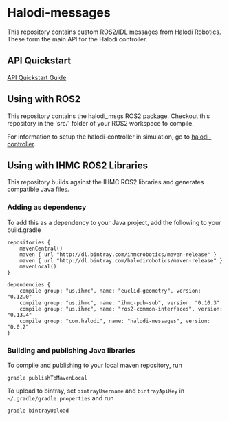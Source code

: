# Halodi-messages

This repository contains custom ROS2/IDL messages from Halodi Robotics. These form the main API for the Halodi controller.

## API Quickstart

[API Quickstart Guide](API.md)


## Using with ROS2

This repository contains the halodi_msgs ROS2 package. Checkout this repository in the 'src/' folder of your ROS2 workspace to compile.

For information to setup the halodi-controller in simulation, go to [halodi-controller](https://github.com/Halodi/halodi-controller).


## Using with IHMC ROS2 Libraries

This repository builds against the IHMC ROS2 libraries and generates compatible Java files. 


### Adding as dependency

To add this as a dependency to your Java project, add the following to your build.gradle

```
repositories {
    mavenCentral()
    maven { url "http://dl.bintray.com/ihmcrobotics/maven-release" }
    maven { url "http://dl.bintray.com/halodirobotics/maven-release" }
    mavenLocal()
}
```

```
dependencies {
    compile group: "us.ihmc", name: "euclid-geometry", version: "0.12.0"
    compile group: "us.ihmc", name: "ihmc-pub-sub", version: "0.10.3"
    compile group: "us.ihmc", name: "ros2-common-interfaces", version: "0.13.4"
    compile group: "com.halodi", name: "halodi-messages", version: "0.0.2"
}
```


### Building and publishing Java libraries

To compile and publishing to your local maven repository, run

```
gradle publishToMavenLocal
```

To upload to bintray, set `bintrayUsername` and `bintrayApiKey` in `~/.gradle/gradle.properties` and run

```
gradle bintrayUpload
```
